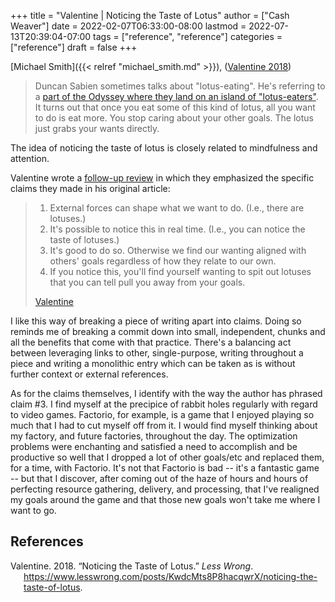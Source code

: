 +++
title = "Valentine | Noticing the Taste of Lotus"
author = ["Cash Weaver"]
date = 2022-02-07T06:33:00-08:00
lastmod = 2022-07-13T20:39:04-07:00
tags = ["reference", "reference"]
categories = ["reference"]
draft = false
+++

[Michael Smith]({{< relref "michael_smith.md" >}}), (<a href="#citeproc_bib_item_1">Valentine 2018</a>)

> Duncan Sabien sometimes talks about "lotus-eating". He's referring to a [part of the Odyssey where they land on an island of "lotus-eaters"](https://en.wikipedia.org/wiki/Lotus-eaters). It turns out that once you eat some of this kind of lotus, all you want to do is eat more. You stop caring about your other goals. The lotus just grabs your wants directly.

The idea of noticing the taste of lotus is closely related to mindfulness and attention.

Valentine wrote a [follow-up review](https://www.lesswrong.com/posts/KwdcMts8P8hacqwrX/noticing-the-taste-of-lotus?commentId=3buxF2Wk45a7QYLM2) in which they emphasized the specific claims they made in his original article:

> 1.  External forces can shape what we want to do. (I.e., there are lotuses.)
> 2.  It's possible to notice this in real time. (I.e., you can notice the taste of lotuses.)
> 3.  It's good to do so. Otherwise we find our wanting aligned with others' goals regardless of how they relate to our own.
> 4.  If you notice this, you'll find yourself wanting to spit out lotuses that you can tell pull you away from your goals.
>
> [Valentine](https://www.lesswrong.com/posts/KwdcMts8P8hacqwrX/noticing-the-taste-of-lotus?commentId=3buxF2Wk45a7QYLM2)

I like this way of breaking a piece of writing apart into claims. Doing so reminds me of breaking a commit down into small, independent, chunks and all the benefits that come with that practice. There's a balancing act between leveraging links to other, single-purpose, writing throughout a piece and writing a monolithic entry which can be taken as is without further context or external references.

As for the claims themselves, I identify with the way the author has phrased claim #3. I find myself at the precipice of rabbit holes regularly with regard to video games. Factorio, for example, is a game that I enjoyed playing so much that I had to cut myself off from it. I would find myself thinking about my factory, and future factories, throughout the day. The optimization problems were enchanting and satisfied a need to accomplish and be productive so well that I dropped a lot of other goals/etc and replaced them, for a time, with Factorio. It's not that Factorio is bad -- it's a fantastic game -- but that I discover, after coming out of the haze of hours and hours of perfecting resource gathering, delivery, and processing, that I've realigned my goals around the game and that those new goals won't take me where I want to go.

## References

<style>.csl-entry{text-indent: -1.5em; margin-left: 1.5em;}</style><div class="csl-bib-body">
  <div class="csl-entry"><a id="citeproc_bib_item_1"></a>Valentine. 2018. “Noticing the Taste of Lotus.” <i>Less Wrong</i>. <a href="https://www.lesswrong.com/posts/KwdcMts8P8hacqwrX/noticing-the-taste-of-lotus">https://www.lesswrong.com/posts/KwdcMts8P8hacqwrX/noticing-the-taste-of-lotus</a>.</div>
</div>
